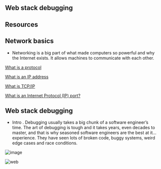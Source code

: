 ## Web stack debugging

## Resources

## Network basics

- Networking is a big part of what made computers so powerful and why the Internet exists. It allows machines to communicate with each other.

[What is a protocol](https://www.techtarget.com/searchnetworking/definition/protocol)

[What is an IP address](https://computer.howstuffworks.com/internet/basics/what-is-an-ip-address.htm)

[What is TCP/IP](https://www.avast.com/c-what-is-tcp-ip#)

[What is an Internet Protocol (IP) port?](https://www.lifewire.com/port-numbers-on-computer-networks-817939)


## Web stack debugging

- Intro
. Debugging usually takes a big chunk of a software engineer’s time. The art of debugging is tough and it takes years, even decades to master, and that is why seasoned software engineers are the best at it… experience. They have seen lots of broken code, buggy systems, weird edge cases and race conditions.

![image](https://s3.amazonaws.com/alx-intranet.hbtn.io/uploads/medias/2020/9/45dffb0b1da8dc2ce47e340d7f88b05652c0f486.png?X-Amz-Algorithm=AWS4-HMAC-SHA256&X-Amz-Credential=AKIARDDGGGOUSBVO6H7D%2F20230502%2Fus-east-1%2Fs3%2Faws4_request&X-Amz-Date=20230502T102204Z&X-Amz-Expires=86400&X-Amz-SignedHeaders=host&X-Amz-Signature=cee31cc7997442cc3dd1099e4cdff596a67b4867c9f27745c50b078a9470c355)

![web](https://lh3.googleusercontent.com/H1el2aXQu0OtlIYw7pKeNJ6OyzxYTqW6ZxmT3VMoe2AMHPLg-nFEpbZgBuy0Q1JdNOTu8xnuF-Vp1YzMSbGJzq58IsDw8z5RoaY3B2A)
